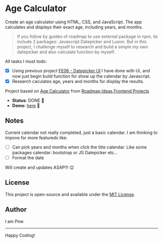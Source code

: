 # Age Calculator

Create an age calculator using HTML, CSS, and JavaScript. The app calculates and displays their exact age, including years, and months.

> If you follow by guides of roadmap to use external package in npm, its include 2 packages: Javascript Datepicker and Luxon. But in this project, I challenge myself to research and build a simple my own datepicker and also calculate function by myself.

All tasks I must todo:

-   [x] Using previous project [FE06 - Datepicker UI][fe06-datepcicker-ui] I have done with UI, and now just begin build function for show up the calendar by Javascript.
-   [x] Research caculates age, years and months for display the results.

Project based on [Age Calculator][age-calculator] from [Roadmap Ideas Frontend Projects][roadmap-frontend-projects]

-   **Status**: DONE 🎉
-   **Demo**: [here][demo-link] 🚀

## Notes

Current calendar not really completed, just a basic calendar. I am thinking to impove for more featureds like:

-   [ ] Can pick years and months when click the title calendar. Like some packages calendar: bootstrap or JS Datepicker etc...
-   [ ] Format the date

Will create and updates ASAP!!! :wink:

## License

This project is open-source and available under the [MIT License](https://opensource.org/licenses/MIT).

## Author

I am Pine

---

Happy Coding!

[roadmap-frontend-projects]: https://roadmap.sh/frontend/projects
[age-calculator]: https://roadmap.sh/projects/age-calculator
[demo-link]: https://pine1611.github.io/frontend-projects/14-age-calculator/public
[fe06-datepcicker-ui]: https://github.com/Pine1611/frontend-projects/blob/main/06-datepicker-ui/README.md
